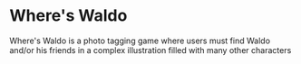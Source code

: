# Where's Waldo

Where's Waldo is a photo tagging game where users must find Waldo and/or his friends in a complex illustration filled with many other characters
